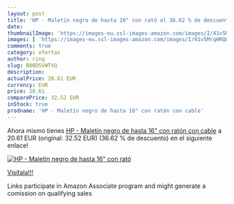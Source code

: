```yaml
---
layout: post
title: 'HP - Maletín negro de hasta 16" con rató al 36.62 % de descuento'
date: 
thumbnailImage: 'https://images-eu.ssl-images-amazon.com/images/I/41v5MrqHRQL._SL200_.jpg'
images: [ 'https://images-eu.ssl-images-amazon.com/images/I/41v5MrqHRQL._SL200_.jpg' ]
comments: true
category: ofertas
author: ring
slug: B00DSVWTVQ
description:
actualPrice: 20.61 EUR
currency: EUR
price: 20.61
comparePrice: 32.52 EUR
inStock: true
prodname: 'HP - Maletín negro de hasta 16" con ratón con cable'
---
```


Ahora mismo tienes [HP - Maletín negro de hasta 16" con ratón con cable](https://www.amazon.es/dp/B00DSVWTVQ/?tag=tolees-21) a 20.61 EUR (original: 32.52 EUR) (36.62 %  de descuento) en el siguiente enlace!

[![HP - Maletín negro de hasta 16" con rató](https://images-eu.ssl-images-amazon.com/images/I/41v5MrqHRQL._SL200_.jpg)](https://www.amazon.es/dp/B00DSVWTVQ/?tag=tolees-21)

[Visítala!!!](https://www.amazon.es/dp/B00DSVWTVQ/?tag=tolees-21)

Links participate in Amazon Associate program and might generate a comission on qualifying sales
